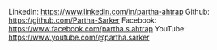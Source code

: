 LinkedIn: https://www.linkedin.com/in/partha-ahtrap
Github: https://github.com/Partha-Sarker
Facebook: https://www.facebook.com/partha.s.ahtrap
YouTube: https://www.youtube.com/@partha.sarker